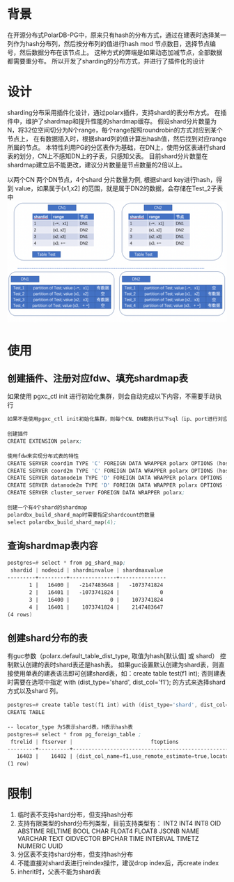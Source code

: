 # 背景
在开源分布式PolarDB-PG中，原来只有hash的分布方式，通过在建表时选择某一列作为hash分布列，然后按分布列的值进行hash mod 节点数目，选择节点编号，然后数据分布在该节点上。
这种方式的弊端是如果动态加减节点，全部数据都需要重分布。
所以开发了sharding的分布方式，并进行了插件化的设计

# 设计
sharding分布采用插件化设计，通过polarx插件，支持shard的表分布方式。
在插件中，维护了shardmap和提升性能的shardmap缓存。
假设shard分片数量为N，将32位空间切分为N个range，每个range按照roundrobin的方式对应到某个节点上，
在有数据插入时，根据shard列的值计算出hash值，然后找到对应range所属的节点。
本特性利用PG的分区表作为基础，在DN上，使用分区表进行shard表的划分，CN上不感知DN上的子表，只感知父表。
目前shard分片数量在shardmap建立后不能更改，建议分片数量是节点数量的2倍以上。

以两个CN 两个DN节点，4个shard 分片数量为例,
根据shard key进行hash，得到 value，如果属于(x1,x2] 的范围，就是属于DN2的数据，会存储在Test_2子表中
![sharding_introduce.png](sharding_introduce.png)

# 使用
## 创建插件、注册对应fdw、填充shardmap表
如果使用 pgxc_ctl init 进行初始化集群，则会自动完成以下内容，不需要手动执行
```asm
如果不是使用pgxc_ctl init初始化集群，则每个CN、DN都执行以下sql（ip、port进行对应修改）

创建插件
CREATE EXTENSION polarx;

使用fdw来实现分布式表的特性  
CREATE SERVER coord1m TYPE 'C' FOREIGN DATA WRAPPER polarx OPTIONS (host '127.0.0.1',port '60007', nodeis_primary 'false', nodeis_preferred 'false', node_cluster_name 'cluster_server', nodeis_local 'false', node_id '0');
CREATE SERVER coord2m TYPE 'C' FOREIGN DATA WRAPPER polarx OPTIONS (host '127.0.0.1',port '60008', nodeis_primary 'false', nodeis_preferred 'false', node_cluster_name 'cluster_server', nodeis_local 'false', node_id '1');
CREATE SERVER datanode1m TYPE 'D' FOREIGN DATA WRAPPER polarx OPTIONS (host '127.0.0.1',port '60009', nodeis_primary 'true', nodeis_preferred 'true', node_cluster_name 'cluster_server', nodeis_local 'true', node_id '2');
CREATE SERVER datanode2m TYPE 'D' FOREIGN DATA WRAPPER polarx OPTIONS (host '127.0.0.1',port '60010', nodeis_primary 'false', nodeis_preferred 'true', node_cluster_name 'cluster_server', nodeis_local 'false', node_id '3');
CREATE SERVER cluster_server FOREIGN DATA WRAPPER polarx;

创建一个有4个shard的shardmap
polardbx_build_shard_map时需要指定shardcount的数量
select polardbx_build_shard_map(4);
```

## 查询shardmap表内容
```asm
postgres=# select * from pg_shard_map;
 shardid | nodeoid | shardminvalue | shardmaxvalue
---------+---------+---------------+---------------
       1 |   16400 |   -2147483648 |   -1073741824
       2 |   16401 |   -1073741824 |             0
       3 |   16400 |             0 |    1073741824
       4 |   16401 |    1073741824 |    2147483647
(4 rows)
```

## 创建shard分布的表
有guc参数（polarx.default_table_dist_type, 取值为hash[默认值] 或 shard） 控制默认创建的表时shard表还是hash表。
如果guc设置默认创建为shard表，则直接使用单表的建表语法即可创建shard表，如：create table test(f1 int);
否则建表时需要在选项中指定 with (dist_type='shard', dist_col='f1'); 的方式来选择shard方式以及shard 列。

```asm
postgres=# create table test(f1 int) with (dist_type='shard', dist_col='f1');
CREATE TABLE

-- locator_type 为S表示shard表，H表示hash表
postgres=# select * from pg_foreign_table ;
 ftrelid | ftserver |                         ftoptions
---------+----------+------------------------------------------------------------
   16403 |    16402 | {dist_col_name=f1,use_remote_estimate=true,locator_type=S}
(1 row)
```


# 限制
1. 临时表不支持shard分布，但支持hash分布
2. 支持有限类型的shard分布列类型，目前支持类型有：
   INT2 INT4 INT8 OID ABSTIME RELTIME  BOOL CHAR FLOAT4 FLOAT8 JSONB NAME VARCHAR TEXT OIDVECTOR BPCHAR TIME INTERVAL TIMETZ NUMERIC UUID
3. 分区表不支持shard分布，但支持hash分布
4. 不能直接对shard表进行reindex操作，建议drop index后，再create index
5. inherit时，父表不能为shard表